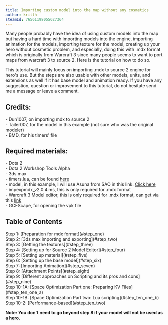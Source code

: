 ```yaml
---
title: Importing custom model into the map without any cosmetics
author: kritth
steamId: 76561198055627364
---
```


<p>Many people probably have the idea of using custom models into the map but having a hard time with importing models into the engine, importing animation for the models, importing texture for the model, creating up your hero without cosmetic problem, and especially, doing this with .mdx format which is originally from Warcraft 3 since many people seems to want to port maps from warcraft 3 to source 2. Here is the tutorial on how to do so.</p>
<p>This tutorial will mainly focus on importing .mdx to source 2 engine for hero's use. But the steps are also usable with other models, units, and extensions as well if it has base model and animation ready. If you have any suggestion, question or improvement to this tutorial, do not hesitate send me a message or leave a comment.</p>
<h2>Credits:</h2>
<p>- Dun1007, on importing mdx to source 2<br>
- Tailer007, for the model in this example (not sure who was the original modeler)<br>
- BMD, for his timers' file</p>

<h2>Required materials:</h2>
<p>- Dota 2<br>
- Dota 2 Workshop Tools Alpha<br>
- 3ds max<br>
- timers.lua, can be found <a href="https://github.com/bmddota/barebones/blob/source2/game/dota_addons/barebones/scripts/vscripts/timers.lua">here</a><br>
- model, in this example, I will use Asuna from SAO in this link. <a href = "http://api.viglink.com/api/click?format=go&jsonp=vglnk_14224047875778&drKey=1082&libId=fca55403-b124-4a6f-b0f3-ffaf43c9ed30&loc=http%3A%2F%2Fchaosrealm.info%2Ftopic%2F10759280%2F5%2F&v=1&out=http%3A%2F%2Fz5.ifrm.com%2F30005%2F144%2F0%2Fp1230621%2FAsunaV1.rar&ref=http%3A%2F%2Fchaosrealm.info%2Ftopic%2F10759280%2F4%2F&title=Tailer%27s%20Tailored%20Models&txt=%3Cimg%20src%3D%22http%3A%2F%2Fz5.ifrm.com%2F30005%2F144%2F0%2Fp1232295%2Fdl_but.png%22%20alt%3D%22Attachments%3A%22%3E%20AsunaV1.rar%20(146.95%20KB)">Click here</a><br>
- impexpmdx_v2.0.4.ms, this is only required for .mdx format<br>
- Warcraft 3 Model editor, this is only required for .mdx format, can get via this <a href = "http://www.hiveworkshop.com/forums/tools-560/war3-model-editor-62876/">link</a><br>
- GCFScape, for opening the vpk file</p>

<h2>Table of Contents</h2>
Step 1: [Preparation for mdx format](#step_one)<br>
Step 2: [3ds max importing and exporting](#step_two)<br>
Step 3: [Getting the textures](#step_three)<br>
Step 4: [Setting up for Source 2 Model Editor](#step_four)<br>
Step 5: [Setting up material](#step_five)<br>
Step 6: [Setting up the base model](#step_six)<br>
Step 7: [Importing Animation](#step_seven)<br>
Step 8: [Attachment Points](#step_eight)<br>
Step 9: [Different approaches on Scripting and its pros and cons](#step_nine)<br>
Step 10-1A: [Space Optimization Part one: Preparing KV Files](#step_ten_one_a)<br>
Step 10-1B: [Space Optimization Part two: Lua scripting](#step_ten_one_b)<br>
Step 10-2: [Performance-based](#step_ten_two)<br>

<p><b>Note: You don't need to go beyond step 8 if your model will not be used as a hero.</h></p>